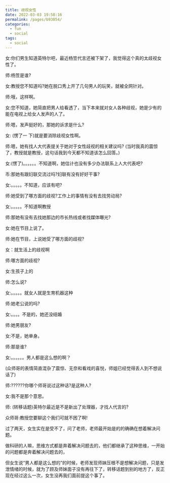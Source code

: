 ```yaml
---
title: 歧视女性
date: 2022-03-03 19:58:16
permalink: /pages/b93054/
categories:
  - fun
  - social
tags:
  - social
---
```

女:你们男生知道英特尔吧，最近杨笠代言还被下架了，我觉得这个真的太歧视女性了。

师:杨笠是谁?

女:教授您不知道吗?她在脱口秀上开了几句男人的玩笑，就被全网针对。

师:哦，这样啊。

女:您不知道，她简直把男人给看透了，当下本来就对女人各种歧视，她是少有的能在电视上给女人发声的人了。

师:嗯，发声挺好的，那她的诉求是什么?

女: (愣了一 下)就是要消除歧视女性啊。

师:嗯，她有找人大代表提关于她对于女性歧视的相关建议吗? (当时我真的震惊了，教授就是教授，这句话我到今天都不知道该怎么回答。)

女:(愣了)。。。。。。不知道啊，她估计也没有多少办法联系上人大代表吧?

币:那她有跟妇联交流过吗?妇联有没有好好干事?

女:。。。。。不知道，应该有吧?

师:她受到了哪方面的歧视?工作上的事情有没有去找劳动局?

女:。。。。。不知道啊教授

师:那她有没有去找她那边的市长热线或者找媒体曝光?

女:她在节目上说了。

师:她在节目，上说她受了哪方面的歧视?

女：就生活上的歧视啊

师:哪方面的歧视?

女:生孩子上的

师:怎么说?

女:。。。。。就女人就是生育机器这种

师:她老公说的吗?

女:。。。。不是的，她还没结婚

师:她男朋友?

女:不是，她单身。

师:那是谁?

女:。。。。。。男人都是这么想的啊？

(众师哥的表情简直混杂了震惊、无奈和看戏的喜悦，师姐已经觉得丢人到不想说话了)

师:??????你哪个师哥说过这种话?是这种人?

女:我不是那个意思。

师: (转移话题)英特尔最近是不是新出了处理器，才找人代言的?

众师哥:教授您要聊这个我们可就不困了啊! 

过了两天，女生实在是受不了，问了老师，老师最开始是的的确确在想着解决问题。

做科研的人嘛，思维方式都是奔着解决问题去的，他们都继承了这种思维，一开始的问题都是奔着解决问题去的，

但女生说“男人都是这么想的”的时候，老师发现师妹压根不是想解决问题，只是发泄情绪的时候，就为了顾及师妹面子没有再往下了，转移话题到别的地方了，反正现在经过这么一次，女生没再我们面前提这个事了。

